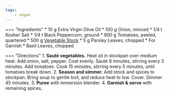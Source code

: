 ```yaml
---
tags:
    - vegan
---
```

=== "Ingredients"
    * 10 g Extra Virgin Olive Oil
    * 100 g Onion, minced
    * 1/4 t Kosher Salt
    * 1/4 t Black Peppercorn, ground
    * 900 g Tomatoes, peeled, quartered
    * 500 g [Vegetable Stock](../stocks/vegetable-stock.md)
    * 5 g Parsley Leaves, chopped
    * For Garnish
        * Basil Leaves, chopped

=== "Directions"
    1. **Sauté vegetables.** Heat oil in stockpan over medium heat. Add onion, salt, pepper. Coat evenly. Sauté 8 minutes, stirring every 3 minutes. Add tomatoes. Cook 15 minutes, stirring every 5 minutes, until tomatoes break down.
    2. **Season and simmer.** Add stock and spices to stockpan. Bring soup to gentle boil, and reduce heat to low. Cover. Simmer 45 minutes.
    3. **Puree** with immersion blender.
    4. **Garnish & serve** with remaining spices.

[^1]: {{ cite.child_french_cooking }}
